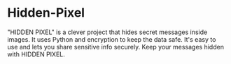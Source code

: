 # Hidden-Pixel
"HIDDEN PIXEL" is a clever project that hides secret messages inside images. It uses Python and encryption to keep the data safe. It's easy to use and lets you share sensitive info securely. Keep your messages hidden with HIDDEN PIXEL.
